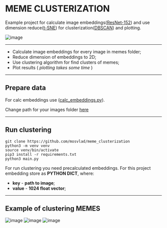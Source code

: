 # MEME CLUSTERIZATION

Example project for calculate image embeddings([ResNet-152](https://pytorch.org/hub/pytorch_vision_resnet/)) and use dimension reduce([t-SNE](https://scikit-learn.org/stable/modules/generated/sklearn.manifold.TSNE.html)) for clusterization([DBSCAN](https://scikit-learn.org/stable/modules/generated/sklearn.cluster.DBSCAN.html)) and plotting. 


![image](https://github.com/mosvlad/meme_clusterization/assets/31764930/e239dc2f-0a85-4202-901a-52bb4f955308)


---

* Calculate image embeddings for every image in memes folder;
* Reduce dimension of embeddings to 2D;
* Use clustering algorithm for find clusters of memes;
* Plot results ( _plotting takes some time_ )

---
## Prepare data
For calc embeddings use ([calc_embeddings.py](https://github.com/mosvlad/meme_clusterization/blob/master/calc_embeddings.py)).

Change path for your images folder [here](https://github.com/mosvlad/meme_clusterization/blob/00f6abb392895f71d1810bbc3e42b58fac4ea06f/calc_embeddings.py#L9C1-L9C66)

---
## Run clustering

```
git clone https://github.com/mosvlad/meme_clusterization
python3 -m venv venv
source venv/bin/activate
pip3 install -r requirements.txt
python3 main.py

```

For run clustering you need precalculated embeddings. For this project embedding store as __PYTHON DICT__, where:

* __key__ - __path to image__;
* __value__ - __1024 float vector__;

---
## Example of clustering MEMES

![image](https://github.com/mosvlad/meme_clusterization/assets/31764930/771cd032-282a-47e6-8eb2-f675b0806027)
![image](https://github.com/mosvlad/meme_clusterization/assets/31764930/2c62ea7e-7e07-4b24-95d9-bb1317761d8b)
![image](https://github.com/mosvlad/meme_clusterization/assets/31764930/cd1f292b-7679-48e0-b7cc-b1759e0e2250)



